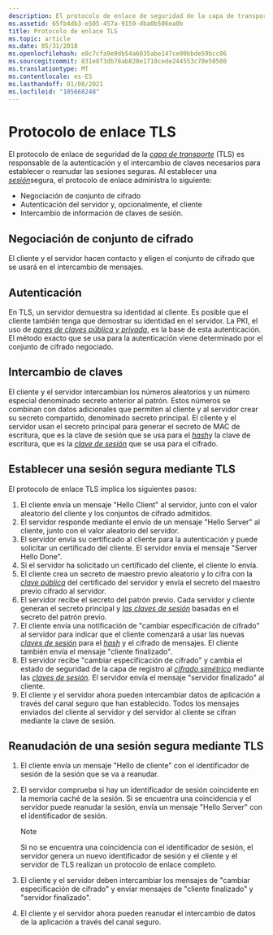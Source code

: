 ```yaml
---
description: El protocolo de enlace de seguridad de la capa de transporte (TLS) es responsable de la autenticación y el intercambio de claves necesarios para establecer o reanudar las sesiones seguras.
ms.assetid: 65fb4db3-e505-457a-9159-dba0b506ea0b
title: Protocolo de enlace TLS
ms.topic: article
ms.date: 05/31/2018
ms.openlocfilehash: e0c7cfa9e9db54a6035abe147ce00bbde59bcc86
ms.sourcegitcommit: 831e8f3db78ab820e1710cede244553c70e50500
ms.translationtype: MT
ms.contentlocale: es-ES
ms.lasthandoff: 01/08/2021
ms.locfileid: "105668248"
---
```

# <a name="tls-handshake-protocol"></a>Protocolo de enlace TLS

El protocolo de enlace de seguridad de la [*capa de transporte*](../secgloss/t-gly.md) (TLS) es responsable de la autenticación y el intercambio de claves necesarios para establecer o reanudar las sesiones seguras. Al establecer una [*sesión*](../secgloss/s-gly.md)segura, el protocolo de enlace administra lo siguiente:

-   Negociación de conjunto de cifrado
-   Autenticación del servidor y, opcionalmente, el cliente
-   Intercambio de información de claves de sesión.

## <a name="cipher-suite-negotiation"></a>Negociación de conjunto de cifrado

El cliente y el servidor hacen contacto y eligen el conjunto de cifrado que se usará en el intercambio de mensajes.

## <a name="authentication"></a>Autenticación

En TLS, un servidor demuestra su identidad al cliente. Es posible que el cliente también tenga que demostrar su identidad en el servidor. La PKI, el uso de [*pares de claves pública y privada*](../secgloss/p-gly.md), es la base de esta autenticación. El método exacto que se usa para la autenticación viene determinado por el conjunto de cifrado negociado.

## <a name="key-exchange"></a>Intercambio de claves

El cliente y el servidor intercambian los números aleatorios y un número especial denominado secreto anterior al patrón. Estos números se combinan con datos adicionales que permiten al cliente y al servidor crear su secreto compartido, denominado secreto principal. El cliente y el servidor usan el secreto principal para generar el secreto de MAC de escritura, que es la clave de sesión que se usa para el [*hash*](../secgloss/h-gly.md)y la clave de escritura, que es la [*clave de sesión*](../secgloss/s-gly.md) que se usa para el cifrado.

## <a name="establishing-a-secure-session-by-using-tls"></a>Establecer una sesión segura mediante TLS

El protocolo de enlace TLS implica los siguientes pasos:

1.  El cliente envía un mensaje "Hello Client" al servidor, junto con el valor aleatorio del cliente y los conjuntos de cifrado admitidos.
2.  El servidor responde mediante el envío de un mensaje "Hello Server" al cliente, junto con el valor aleatorio del servidor.
3.  El servidor envía su certificado al cliente para la autenticación y puede solicitar un certificado del cliente. El servidor envía el mensaje "Server Hello Done".
4.  Si el servidor ha solicitado un certificado del cliente, el cliente lo envía.
5.  El cliente crea un secreto de maestro previo aleatorio y lo cifra con la [*clave pública*](../secgloss/p-gly.md) del certificado del servidor y envía el secreto del maestro previo cifrado al servidor.
6.  El servidor recibe el secreto del patrón previo. Cada servidor y cliente generan el secreto principal y [*las claves de sesión*](../secgloss/s-gly.md) basadas en el secreto del patrón previo.
7.  El cliente envía una notificación de "cambiar especificación de cifrado" al servidor para indicar que el cliente comenzará a usar las nuevas [*claves de sesión*](../secgloss/s-gly.md) para el [*hash*](../secgloss/h-gly.md) y el cifrado de mensajes. El cliente también envía el mensaje "cliente finalizado".
8.  El servidor recibe "cambiar especificación de cifrado" y cambia el estado de seguridad de la capa de registro al [*cifrado simétrico*](../secgloss/s-gly.md) mediante las [*claves de sesión*](../secgloss/s-gly.md). El servidor envía el mensaje "servidor finalizado" al cliente.
9.  El cliente y el servidor ahora pueden intercambiar datos de aplicación a través del canal seguro que han establecido. Todos los mensajes enviados del cliente al servidor y del servidor al cliente se cifran mediante la clave de sesión.

## <a name="resuming-a-secure-session-by-using-tls"></a>Reanudación de una sesión segura mediante TLS

1.  El cliente envía un mensaje "Hello de cliente" con el identificador de sesión de la sesión que se va a reanudar.
2.  El servidor comprueba si hay un identificador de sesión coincidente en la memoria caché de la sesión. Si se encuentra una coincidencia y el servidor puede reanudar la sesión, envía un mensaje "Hello Server" con el identificador de sesión.
    > [!Note]  
    > Si no se encuentra una coincidencia con el identificador de sesión, el servidor genera un nuevo identificador de sesión y el cliente y el servidor de TLS realizan un protocolo de enlace completo.

     

3.  El cliente y el servidor deben intercambiar los mensajes de "cambiar especificación de cifrado" y enviar mensajes de "cliente finalizado" y "servidor finalizado".
4.  El cliente y el servidor ahora pueden reanudar el intercambio de datos de la aplicación a través del canal seguro.

 

 
